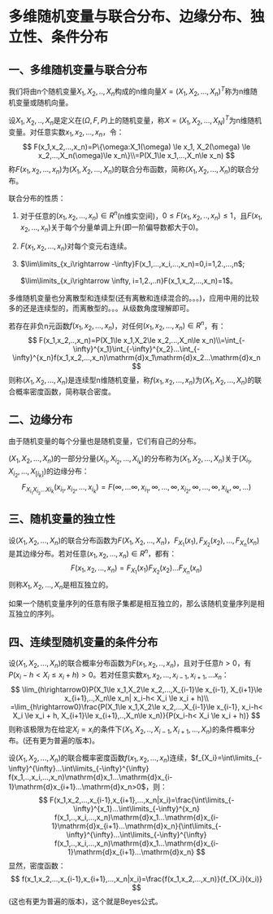 # 多维随机变量与联合分布、边缘分布、独立性、条件分布

## 一、多维随机变量与联合分布

我们将由n个随机变量$X_1,X_2,..,X_n$构成的n维向量$X=(X_1,X_2,...,X_n)^T$称为n维随机变量或随机向量。

设$X_1,X_2,..,X_n$是定义在$(\Omega,F,P)$上的随机变量，称$X=(X_1,X_2,...,X_N)^T$为n维随机变量。对任意实数$x_1,x_2,...,x_n$，令：
$$
F(x_1,x_2,...,x_n)=P\{\omega:X_1(\omega) \le x_1, X_2(\omega) \le x_2,...,X_n(\omega)\le x_n\}\\=P(X_1\le x_1,...,X_n\le x_n)
$$
称$F(x_1,x_2,...,x_n)$为$(X_1,X_2,...,X_n)$的联合分布函数，简称$(X_1,X_2,...,X_n)$的联合分布。



联合分布的性质：

1. 对于任意的$(x_1,x_2,...,x_n)\in R^n$(n维实空间)，$0\le F(x_1,x_2,..,x_n)\le 1$，且$F(x_1,x_2,...,x_n)$关于每个分量单调上升(即一阶偏导数都大于0)。

2. $F(x_1,x_2,...,x_n)$对每个变元右连续。

3. $\lim\limits_{x_i\rightarrow -\infty}F(x_1,...,x_i,...,x_n)=0,i=1,2.,...,n$;

   $\lim\limits_{x_i\rightarrow \infty, i=1,2.,..n}F(x_1,x_2,...,x_n)=1$。

多维随机变量也分离散型和连续型(还有离散和连续混合的。。。)，应用中用的比较多的还是连续型的，而离散型的。。。从级数角度理解即可。

若存在非负n元函数$f(x_1,x_2,...,x_n)$，对任何$(x_1,x_2,...,x_n)\in R^n$，有：
$$
F(x_1,x_2,..,x_n)=P(X_1\le x_1,X_2\le x_2,...,X_n\le x_n)\\=\int_{-\infty}^{x_1}\int_{-\infty}^{x_2}...\int_{-\infty}^{x_n}f(x_1,x_2,...,x_n)\mathrm{d}x_1\mathrm{d}x_2...\mathrm{d}x_n
$$
 则称$(X_1,X_2,...,X_n)$是连续型n维随机变量，称$f(x_1,x_2,...,x_n)$为$(X_1,X_2,...,X_n)$的联合概率密度函数，简称联合密度。



## 二、边缘分布

由于随机变量的每个分量也是随机变量，它们有自己的分布。

$(X_1,X_2,...,X_n)$的一部分分量$(X_{i_1},X_{i_2},...,X_{i_k})$的分布称为$(X_1,X_2,...,X_n)$关于$(X_{i_1},X_{i_2},...,X_[i_k])$的边缘分布：
$$
F_{X_{i_1}X_{i_2}...X{i_k}}(x_{i_1},x_{i_2},...,x_{i_k})=F(\infty,...\infty,x_{i_1},\infty,...,\infty,x_{i_2},\infty,...,\infty,x_{i_k},\infty,...)
$$


## 三、随机变量的独立性

设$(X_1,X_2,...,X_n)$的联合分布函数为$F(X_1,X_2,...,X_n)$，$F_{X_1}(x_1),F_{X_2}(x_2),...,F_{X_n}(x_n)$是其边缘分布。若对任意$(x_1,x_2,...,x_n )\in R^n$，都有：
$$
F(x_1,x_2,...,x_n)=F_{X_1}(x_1)F_{X_2}(x_2)...F_{X_n}(x_n)
$$
则称$X_1,X_2,...,X_n$是相互独立的。

如果一个随机变量序列的任意有限子集都是相互独立的，那么该随机变量序列是相互独立的序列。



## 四、连续型随机变量的条件分布

设$(X_1,X_2,...,X_n)$的联合概率分布函数为$F(x_1,x_2,..,x_n)$，且对于任意$h>0$，有$P(x_i-h< X_i \le x_i + h)>0$。若对任意实数$x_1,x_2,...,x_{i-1},x_{i+1},...x_n$：
$$
\lim_{h\rightarrow0}P(X_1\le x_1,X_2\le x_2,...,X_{i-1}\le x_{i-1}, X_{i+1}\le x_{i+1},..,X_n\le x_n| x_i-h< X_i \le x_i + h)\\
=\lim_{h\rightarrow0}\frac{P(X_1\le x_1,X_2\le x_2,...,X_{i-1}\le x_{i-1}, x_i-h< X_i \le x_i + h, X_{i+1}\le x_{i+1},..,X_n\le x_n)}{P(x_i-h< X_i \le x_i + h)}
$$
 则称该极限为在给定$X_i=x_i$的条件下$(X_1,X_2,..,X_{i-1},X_{i+1},...,X_n)$的条件概率分布。(还有更为普遍的版本)。



设$(X_1,X_2,...,X_n)$的联合概率密度函数$f(x_1,x_2,...,x_n)$连续，$f_{X_i}=\int\limits_{-\infty}^{\infty}...\int\limits_{-\infty}^{\infty} f(x_1,..,x_i,...,x_n)\mathrm{d}x_1...\mathrm{d}x_{i-1}\mathrm{d}x_{i+1}...\mathrm{d}x_n>0$，则：
$$
F(x_1,x_2,...,x_{i-1},x_{i+1},...,x_n|x_i)=\frac{\int\limits_{-\infty}^{x_1}...\int\limits_{-\infty}^{x_n} f(x_1,..,x_i,...,x_n)\mathrm{d}x_1...\mathrm{d}x_{i-1}\mathrm{d}x_{i+1}...\mathrm{d}x_n}{\int\limits_{-\infty}^{\infty}...\int\limits_{-\infty}^{\infty} f(x_1,..,x_i,...,x_n)\mathrm{d}x_1...\mathrm{d}x_{i-1}\mathrm{d}x_{i+1}...\mathrm{d}x_n}
$$
显然，密度函数：
$$
f(x_1,x_2,...,x_{i-1},x_{i+1},...,x_n|x_i)=\frac{f(x_1,x_2,...,x_n)}{f_{X_i}(x_i)}
$$
(这也有更为普遍的版本)，这个就是Beyes公式。